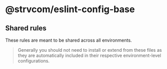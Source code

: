 # @strvcom/eslint-config-base

## Shared rules

These rules are meant to be shared across all environments.

> Generally you should not need to install or extend from these files as they are automatically included in their respective environment-level configurations.
